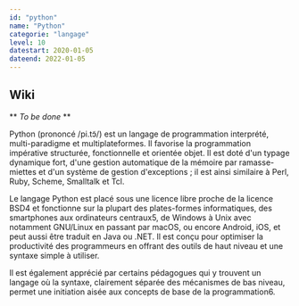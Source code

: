 ```yaml
---
id: "python"
name: "Python"
categorie: "langage"
level: 10
datestart: 2020-01-05
dateend: 2022-01-05
---
```


## Wiki

** _To be done_ **

Python (prononcé /pi.tɔ̃/) est un langage de programmation interprété, multi-paradigme et multiplateformes. Il favorise la programmation impérative structurée, fonctionnelle et orientée objet. Il est doté d'un typage dynamique fort, d'une gestion automatique de la mémoire par ramasse-miettes et d'un système de gestion d'exceptions ; il est ainsi similaire à Perl, Ruby, Scheme, Smalltalk et Tcl.

Le langage Python est placé sous une licence libre proche de la licence BSD4 et fonctionne sur la plupart des plates-formes informatiques, des smartphones aux ordinateurs centraux5, de Windows à Unix avec notamment GNU/Linux en passant par macOS, ou encore Android, iOS, et peut aussi être traduit en Java ou .NET. Il est conçu pour optimiser la productivité des programmeurs en offrant des outils de haut niveau et une syntaxe simple à utiliser.

Il est également apprécié par certains pédagogues qui y trouvent un langage où la syntaxe, clairement séparée des mécanismes de bas niveau, permet une initiation aisée aux concepts de base de la programmation6.

